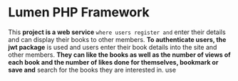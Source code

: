 # Lumen PHP Framework
This **project is a web service** `where users register and`
 enter their details and can display their books to other
  members. **To authenticate users, the jwt package** is used 
  and users enter their book details into the site and other
   members. **They can like the books as well as the number of
    views of each book and the number of likes done for
     themselves, bookmark or save and**
 search for the books they are interested in. use
 
